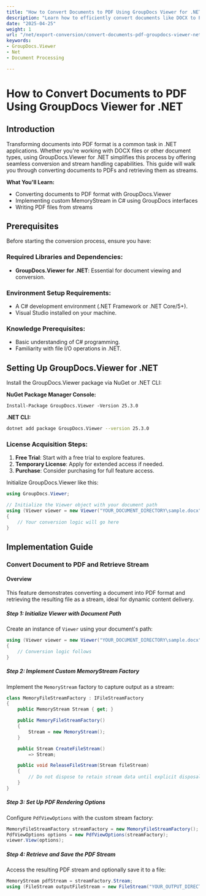```yaml
---
title: "How to Convert Documents to PDF Using GroupDocs Viewer for .NET (With Stream Handling)"
description: "Learn how to efficiently convert documents like DOCX to PDF using GroupDocs.Viewer in .NET, including handling file streams."
date: "2025-04-25"
weight: 1
url: "/net/export-conversion/convert-documents-pdf-groupdocs-viewer-net/"
keywords:
- GroupDocs.Viewer
- Net
- Document Processing

---
```



# How to Convert Documents to PDF Using GroupDocs Viewer for .NET

## Introduction

Transforming documents into PDF format is a common task in .NET applications. Whether you're working with DOCX files or other document types, using GroupDocs.Viewer for .NET simplifies this process by offering seamless conversion and stream handling capabilities. This guide will walk you through converting documents to PDFs and retrieving them as streams.

**What You'll Learn:**
- Converting documents to PDF format with GroupDocs.Viewer
- Implementing custom MemoryStream in C# using GroupDocs interfaces
- Writing PDF files from streams

## Prerequisites
Before starting the conversion process, ensure you have:

### Required Libraries and Dependencies:
- **GroupDocs.Viewer for .NET**: Essential for document viewing and conversion.

### Environment Setup Requirements:
- A C# development environment (.NET Framework or .NET Core/5+).
- Visual Studio installed on your machine.

### Knowledge Prerequisites:
- Basic understanding of C# programming.
- Familiarity with file I/O operations in .NET.

## Setting Up GroupDocs.Viewer for .NET
Install the GroupDocs.Viewer package via NuGet or .NET CLI:

**NuGet Package Manager Console:**
```shell
Install-Package GroupDocs.Viewer -Version 25.3.0
```

**\.NET CLI:**
```bash
dotnet add package GroupDocs.Viewer --version 25.3.0
```

### License Acquisition Steps:
1. **Free Trial**: Start with a free trial to explore features.
2. **Temporary License**: Apply for extended access if needed.
3. **Purchase**: Consider purchasing for full feature access.

Initialize GroupDocs.Viewer like this:
```csharp
using GroupDocs.Viewer;

// Initialize the Viewer object with your document path
using (Viewer viewer = new Viewer("YOUR_DOCUMENT_DIRECTORY\sample.docx"))
{
    // Your conversion logic will go here
}
```

## Implementation Guide
### Convert Document to PDF and Retrieve Stream
#### Overview
This feature demonstrates converting a document into PDF format and retrieving the resulting file as a stream, ideal for dynamic content delivery.

##### Step 1: Initialize Viewer with Document Path
Create an instance of `Viewer` using your document's path:
```csharp
using (Viewer viewer = new Viewer("YOUR_DOCUMENT_DIRECTORY\sample.docx"))
{
    // Conversion logic follows
}
```

##### Step 2: Implement Custom MemoryStream Factory
Implement the `MemoryStream` factory to capture output as a stream:
```csharp
class MemoryFileStreamFactory : IFileStreamFactory
{
    public MemoryStream Stream { get; }

    public MemoryFileStreamFactory()
    {
        Stream = new MemoryStream();
    }

    public Stream CreateFileStream()
    	=> Stream;

    public void ReleaseFileStream(Stream fileStream)
    {
        // Do not dispose to retain stream data until explicit disposal
    }
}
```

##### Step 3: Set Up PDF Rendering Options
Configure `PdfViewOptions` with the custom stream factory:
```csharp
MemoryFileStreamFactory streamFactory = new MemoryFileStreamFactory();
PdfViewOptions options = new PdfViewOptions(streamFactory);
viewer.View(options);
```

##### Step 4: Retrieve and Save the PDF Stream
Access the resulting PDF stream and optionally save it to a file:
```csharp
MemoryStream pdfStream = streamFactory.Stream;
using (FileStream outputFileStream = new FileStream("YOUR_OUTPUT_DIRECTORY\output.pdf\
